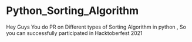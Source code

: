 # Python_Sorting_Algorithm
Hey Guys You do PR on  Different types of Sorting Algorithm in python , So you can successfully participated in Hacktoberfest 2021
